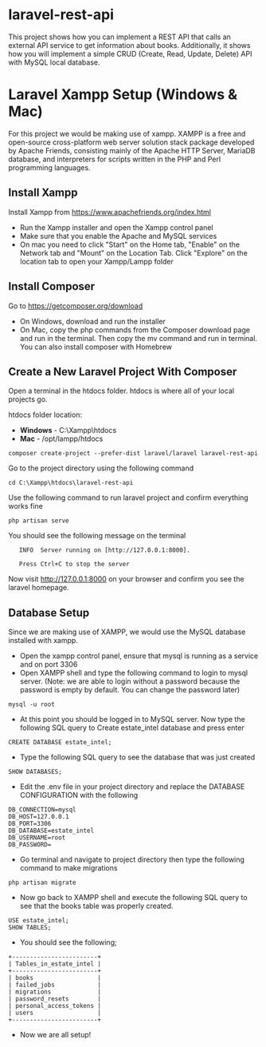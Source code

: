 # laravel-rest-api
This project shows how you can implement a REST API that calls an external API service to get information about books. Additionally, it shows how you will implement a simple CRUD (Create, Read, Update, Delete) API with MySQL local database.

# Laravel Xampp Setup (Windows & Mac)
For this project we would be making use of xampp. XAMPP is a free and open-source cross-platform web server solution stack package developed by Apache Friends, consisting mainly of the Apache HTTP Server, MariaDB database, and interpreters for scripts written in the PHP and Perl programming languages.

## Install Xampp
Install Xampp from https://www.apachefriends.org/index.html

- Run the Xampp installer and open the Xampp control panel
- Make sure that you enable the Apache and MySQL services
- On mac you need to click "Start" on the Home tab, "Enable" on the Network tab and "Mount" on the Location Tab. Click "Explore" on the location tab to open your Xampp/Lampp folder

## Install Composer
Go to https://getcomposer.org/download

- On Windows, download and run the installer
- On Mac, copy the php commands from the Composer download page and run in the terminal. Then copy the mv command and run in terminal. You can also install composer with Homebrew

## Create a New Laravel Project With Composer

Open a terminal in the htdocs folder. htdocs is where all of your local projects go.

htdocs folder location:
- **Windows** - C:\Xampp\htdocs
- **Mac** - /opt/lampp/htdocs

```
composer create-project --prefer-dist laravel/laravel laravel-rest-api
```
Go to the project directory using the following command
```
cd C:\Xampp\htdocs\laravel-rest-api
```
Use the following command to run laravel project and confirm everything works fine
```
php artisan serve
```
You should see the following message on the terminal
```
   INFO  Server running on [http://127.0.0.1:8000].

   Press Ctrl+C to stop the server
``` 
Now visit http://127.0.0.1:8000 on your browser and confirm you see the laravel homepage.

## Database Setup
Since we are making use of XAMPP, we would use the MySQL database installed with xampp.
- Open the xampp control panel, ensure that mysql is running as a service and on port 3306
- Open XAMPP shell and type the following command to login to mysql server. (Note: we are able to login without a password because the password is empty by default. You can change the password later)
```
mysql -u root
```
- At this point you should be logged in to MySQL server. Now type the following SQL query to Create estate_intel database and press enter
```
CREATE DATABASE estate_intel;
```
- Type the following SQL query to see the database that was just created
```
SHOW DATABASES;
```
- Edit the .env file in your project directory and replace the DATABASE CONFIGURATION with the following
```
DB_CONNECTION=mysql
DB_HOST=127.0.0.1
DB_PORT=3306
DB_DATABASE=estate_intel
DB_USERNAME=root
DB_PASSWORD=
```
- Go terminal and navigate to project directory then type the following command to make migrations
```
php artisan migrate
```
- Now go back to XAMPP shell and execute the following SQL query to see that the books table was properly created.
```
USE estate_intel;
SHOW TABLES;
```
- You should see the following;
```
+------------------------+
| Tables_in_estate_intel |
+------------------------+
| books                  |
| failed_jobs            |
| migrations             |
| password_resets        |
| personal_access_tokens |
| users                  |
+------------------------+
```
- Now we are all setup!
